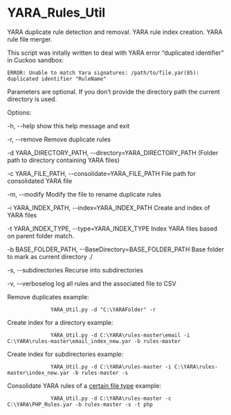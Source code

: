 # YARA_Rules_Util
YARA duplicate rule detection and removal. YARA rule index creation. YARA rule file merger.


This script was initally written to deal with YARA error “duplicated identifier” in Cuckoo sandbox:

    ERROR: Unable to match Yara signatures: /path/to/file.yar(85): duplicated identifier "RuleName" 


Parameters are optional. If you don’t provide the directory path the current directory is used. 

Options:

  -h, --help            show this help message and exit
  
  -r, --remove          Remove duplicate rules
  
  -d YARA_DIRECTORY_PATH, --directory=YARA_DIRECTORY_PATH
                      (Folder path to directory containing YARA files)

  -c YARA_FILE_PATH, --consolidate=YARA_FILE_PATH
                        File path for consolidated YARA file
                        
  -m, --modify          Modify the file to rename duplicate rules
  
  -i YARA_INDEX_PATH, --index=YARA_INDEX_PATH
                        Create and index of YARA files

  -t YARA_INDEX_TYPE, --type=YARA_INDEX_TYPE
                        Index YARA files based on parent folder match.
                        
  -b BASE_FOLDER_PATH, --BaseDirectory=BASE_FOLDER_PATH
                        Base folder to mark as current directory ./
                        
  -s, --subdirectories  Recurse into subdirectories
  
  -v, --verboselog      log all rules and the associated file to CSV
  
  
Remove duplicates example:

                  YARA_Util.py -d "C:\YARAFolder" -r


Create index for a directory example:

                  YARA_Util.py -d C:\YARA\rules-master\email -i C:\YARA\rules-master\email_index_new.yar -b rules-master

                  
Create index for subdirectories example:

                  YARA_Util.py -d C:\YARA\rules-master -i C:\YARA\rules-master\index_new.yar -b rules-master -s


Consolidate YARA rules of a [certain file type](https://github.com/RandomRhythm/YARA_Rules_Project_Sorted_Ruleset) example:

                  YARA_Util.py -d C:\YARA\rules-master -c C:\YARA\PHP_Rules.yar -b rules-master -s -t php      